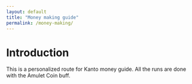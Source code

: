 ```yaml
---
layout: default
title: "Money making guide"
permalink: /money-making/
---
```


<h1>Introduction</h1>
This is a personalized route for Kanto money guide. All the runs are done with the Amulet Coin buff.



